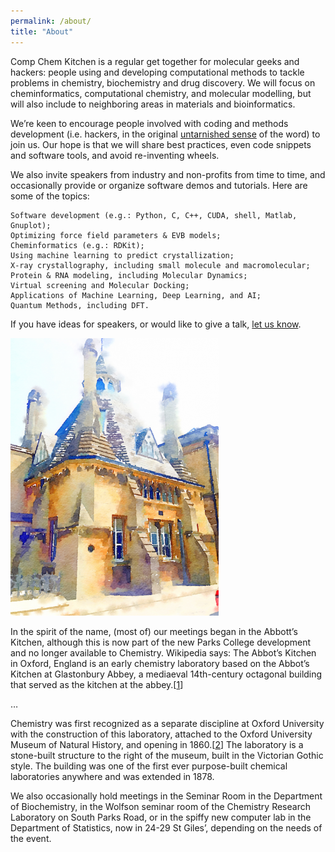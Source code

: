 ```yaml
---
permalink: /about/
title: "About"
---
```


Comp Chem Kitchen is a regular get together for molecular geeks and hackers: people using and developing computational methods to tackle problems in chemistry, biochemistry and drug discovery. We will focus on cheminformatics, computational chemistry, and molecular modelling, but will also include to neighboring areas in materials and bioinformatics.


We’re keen to encourage people involved with coding and methods development (i.e. hackers, in the original [untarnished sense](http://radar.oreilly.com/2010/06/hackers-at-25.html) of the word) to join us. Our hope is that we will share best practices, even code snippets and software tools, and avoid re-inventing wheels.


We also invite speakers from industry and non-profits from time to time, and occasionally provide or organize software demos and tutorials. Here are some of the topics:


    Software development (e.g.: Python, C, C++, CUDA, shell, Matlab, Gnuplot);
    Optimizing force field parameters & EVB models;
    Cheminformatics (e.g.: RDKit);
    Using machine learning to predict crystallization;
    X-ray crystallography, including small molecule and macromolecular;
    Protein & RNA modeling, including Molecular Dynamics;
    Virtual screening and Molecular Docking;
    Applications of Machine Learning, Deep Learning, and AI;
    Quantum Methods, including DFT.
 
If you have ideas for speakers, or would like to give a talk, [let us know](mailto:garrett.morris@stats.ox.ac.uk).

![Abbot's Kitchen, Oxford, Watercolor, Detailed, 512x683](/assets/images/Abbots-Kitchen-Oxford-Watercolor-Detailed-512x683-333x444.png)


In the spirit of the name, (most of) our meetings began in the Abbott’s Kitchen, although this is now part of the new Parks College development and no longer available to Chemistry. Wikipedia says:
The Abbot’s Kitchen in Oxford, England is an early chemistry laboratory based on the Abbot’s Kitchen at Glastonbury Abbey, a mediaeval 14th-century octagonal building that served as the kitchen at the abbey.\[[1](https://en.wikipedia.org/wiki/Abbot%27s_Kitchen,_Oxford#cite_note-tripadvisor-1)\]

…

Chemistry was first recognized as a separate discipline at Oxford University with the construction of this laboratory, attached to the Oxford University Museum of Natural History, and opening in 1860.\[[2](https://en.wikipedia.org/wiki/Abbot%27s_Kitchen,_Oxford#cite_note-2)\] The laboratory is a stone-built structure to the right of the museum, built in the Victorian Gothic style. The building was one of the first ever purpose-built chemical laboratories anywhere and was extended in 1878.

We also occasionally hold meetings in the Seminar Room in the Department of Biochemistry, in the Wolfson seminar room of the Chemistry Research Laboratory on South Parks Road, or in the spiffy new computer lab in the Department of Statistics, now in 24-29 St Giles’, depending on the needs of the event.